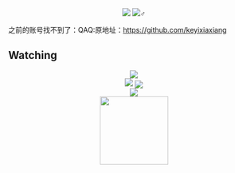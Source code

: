 <div align="center">
  <img src="https://komarev.com/ghpvc/?username=kyxiaxiang&amp;label=Views&amp;color=0e75b6&amp;style=flat"style="max-width: 100%;">
  <img src="https://badges.pufler.dev/visits/kyxiaxiang/kyxiaxiang?color=black&logo=github&style=flat-square">♂
</div>

之前的账号找不到了：QAQ:原地址：https://github.com/keyixiaxiang

<h2>Watching</h2>
<div align="center">
  <img src="https://profile-counter.glitch.me/kyxiaxiang/count.svg">  
</div>

<div align="center"> 
  <img src="https://stats.justsong.cn/api/bilibili/?id=1067016511&theme=radical#&lang=zh-CN">
  <img align="center" src="https://github-readme-streak-stats.herokuapp.com/?user=kyxiaxiang&theme=radical&hide_border=true" />
</div>

<div align="center"> 
  <img src=https://github-readme-stats.vercel.app/api/top-langs/?username=kyxiaxiang&theme=radical&show_icons=true> 
</div>




<div align="center"> 
  <img height="137px" src="https://github-readme-stats.vercel.app/api?username=kyxiaxiang&hide_title=true&hide_border=true&show_icons=trueline_height=21&text_color=000&icon_color=000&bg_color=0,ea6161,ffc64d,fffc4d,52fa5a&theme=graywhite" /> 
</div>




